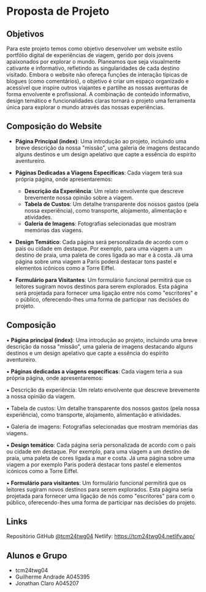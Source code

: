 # Proposta de Projeto

## Objetivos
Para este projeto temos como objetivo desenvolver um website estilo portfólio digital de 
experiências de viagem, gerido por dois jovens apaixonados por explorar o mundo. Planeamos 
que seja visualmente cativante e informativo, refletindo as singularidades de cada destino 
visitado. 
Embora o website não ofereça funções de interação típicas de blogues (como comentários), o 
objetivo é criar um espaço organizado e acessível que inspire outros viajantes e partilhe as 
nossas aventuras de forma envolvente e profissional. A combinação de conteúdo informativo, 
design temático e funcionalidades claras tornará o projeto uma ferramenta única para explorar 
o mundo através das nossas experiências. 

## Composição do Website
- **Página Principal (index)**: Uma introdução ao projeto, incluindo uma breve descrição da nossa "missão", uma galeria de imagens destacando alguns destinos e um design apelativo que capte a essência do espírito aventureiro.
  
- **Páginas Dedicadas a Viagens Específicas**: Cada viagem terá sua própria página, onde apresentaremos:
  - **Descrição da Experiência**: Um relato envolvente que descreve brevemente nossa opinião sobre a viagem.
  - **Tabela de Custos**: Um detalhe transparente dos nossos gastos (pela nossa experiência), como transporte, alojamento, alimentação e atividades.
  - **Galeria de Imagens**: Fotografias selecionadas que mostram memórias das viagens.

- **Design Temático**: Cada página será personalizada de acordo com o país ou cidade em destaque. Por exemplo, para uma viagem a um destino de praia, uma paleta de cores ligada ao mar e à costa. Já uma página sobre uma viagem a Paris poderá destacar tons pastel e elementos icônicos como a Torre Eiffel.

- **Formulário para Visitantes**: Um formulário funcional permitirá que os leitores sugiram novos destinos para serem explorados. Esta página será projetada para fornecer uma ligação entre nós como "escritores" e o público, oferecendo-lhes uma forma de participar nas decisões do projeto.

## Composição 
▪ **Página principal (index)**: Uma introdução ao projeto, incluindo uma breve descrição da 
nossa "missão", uma galeria de imagens destacando alguns destinos e um design 
apelativo que capte a essência do espírito aventureiro.

▪ **Páginas dedicadas a viagens específicas**: Cada viagem teria a sua própria página, onde 
apresentaremos:

• Descrição da experiência: Um relato envolvente que descreve brevemente a 
nossa opinião da viagem.

• Tabela de custos: Um detalhe transparente dos nossos gastos (pela nossa 
experiência), como transporte, alojamento, alimentação e atividades.

• Galeria de imagens: Fotografias selecionadas que mostram memórias das 
viagens.

▪ **Design temático**: Cada página seria personalizada de acordo com o país ou cidade em 
destaque. Por exemplo, para uma viagem a um destino de praia, uma paleta de cores 
ligada a mar e costa. Já uma página sobre uma viagem a por exemplo Paris poderá 
destacar tons pastel e elementos icónicos como a Torre Eiffel.

▪ **Formulário para visitantes**: Um formulário funcional permitirá que os leitores sugiram 
novos destinos para serem explorados. Esta página seria projetada para fornecer uma 
ligação de nós como "escritores" para com o público, oferecendo-lhes uma forma de 
participar nas decisões do projeto.

## Links 
Repositório GitHub [@tcm24twg04](https://github.com/GA-JC/tcm24twg04)
Netlify: https://tcm24twg04.netlify.app/ 

## Alunos e Grupo 
- tcm24twg04 
- Guilherme Andrade A045395 
- Jonathan Claro A045207

